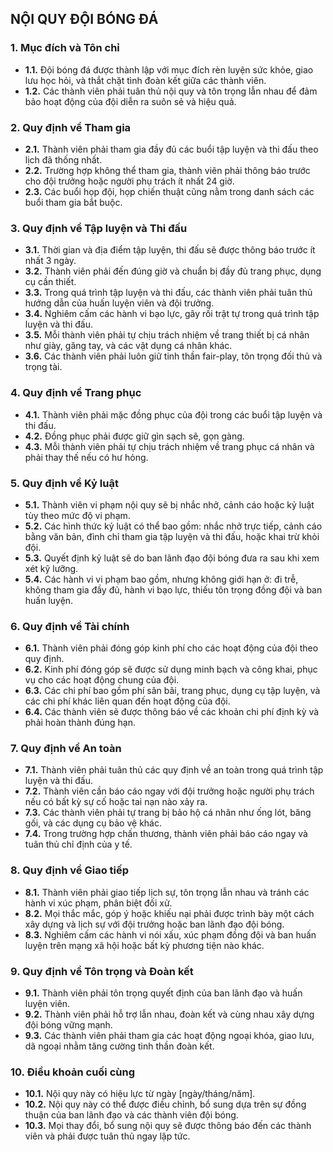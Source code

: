 ## NỘI QUY ĐỘI BÓNG ĐÁ

### 1. Mục đích và Tôn chỉ
- **1.1.** Đội bóng đá được thành lập với mục đích rèn luyện sức khỏe, giao lưu học hỏi, và thắt chặt tình đoàn kết giữa các thành viên.
- **1.2.** Các thành viên phải tuân thủ nội quy và tôn trọng lẫn nhau để đảm bảo hoạt động của đội diễn ra suôn sẻ và hiệu quả.

### 2. Quy định về Tham gia
- **2.1.** Thành viên phải tham gia đầy đủ các buổi tập luyện và thi đấu theo lịch đã thống nhất.
- **2.2.** Trường hợp không thể tham gia, thành viên phải thông báo trước cho đội trưởng hoặc người phụ trách ít nhất 24 giờ.
- **2.3.** Các buổi họp đội, họp chiến thuật cũng nằm trong danh sách các buổi tham gia bắt buộc.

### 3. Quy định về Tập luyện và Thi đấu
- **3.1.** Thời gian và địa điểm tập luyện, thi đấu sẽ được thông báo trước ít nhất 3 ngày.
- **3.2.** Thành viên phải đến đúng giờ và chuẩn bị đầy đủ trang phục, dụng cụ cần thiết.
- **3.3.** Trong quá trình tập luyện và thi đấu, các thành viên phải tuân thủ hướng dẫn của huấn luyện viên và đội trưởng.
- **3.4.** Nghiêm cấm các hành vi bạo lực, gây rối trật tự trong quá trình tập luyện và thi đấu.
- **3.5.** Mỗi thành viên phải tự chịu trách nhiệm về trang thiết bị cá nhân như giày, găng tay, và các vật dụng cá nhân khác.
- **3.6.** Các thành viên phải luôn giữ tinh thần fair-play, tôn trọng đối thủ và trọng tài.

### 4. Quy định về Trang phục
- **4.1.** Thành viên phải mặc đồng phục của đội trong các buổi tập luyện và thi đấu.
- **4.2.** Đồng phục phải được giữ gìn sạch sẽ, gọn gàng.
- **4.3.** Mỗi thành viên phải tự chịu trách nhiệm về trang phục cá nhân và phải thay thế nếu có hư hỏng.

### 5. Quy định về Kỷ luật
- **5.1.** Thành viên vi phạm nội quy sẽ bị nhắc nhở, cảnh cáo hoặc kỷ luật tùy theo mức độ vi phạm.
- **5.2.** Các hình thức kỷ luật có thể bao gồm: nhắc nhở trực tiếp, cảnh cáo bằng văn bản, đình chỉ tham gia tập luyện và thi đấu, hoặc khai trừ khỏi đội.
- **5.3.** Quyết định kỷ luật sẽ do ban lãnh đạo đội bóng đưa ra sau khi xem xét kỹ lưỡng.
- **5.4.** Các hành vi vi phạm bao gồm, nhưng không giới hạn ở: đi trễ, không tham gia đầy đủ, hành vi bạo lực, thiếu tôn trọng đồng đội và ban huấn luyện.

### 6. Quy định về Tài chính
- **6.1.** Thành viên phải đóng góp kinh phí cho các hoạt động của đội theo quy định.
- **6.2.** Kinh phí đóng góp sẽ được sử dụng minh bạch và công khai, phục vụ cho các hoạt động chung của đội.
- **6.3.** Các chi phí bao gồm phí sân bãi, trang phục, dụng cụ tập luyện, và các chi phí khác liên quan đến hoạt động của đội.
- **6.4.** Các thành viên sẽ được thông báo về các khoản chi phí định kỳ và phải hoàn thành đúng hạn.

### 7. Quy định về An toàn
- **7.1.** Thành viên phải tuân thủ các quy định về an toàn trong quá trình tập luyện và thi đấu.
- **7.2.** Thành viên cần báo cáo ngay với đội trưởng hoặc người phụ trách nếu có bất kỳ sự cố hoặc tai nạn nào xảy ra.
- **7.3.** Các thành viên phải tự trang bị bảo hộ cá nhân như ống lót, băng gối, và các dụng cụ bảo vệ khác.
- **7.4.** Trong trường hợp chấn thương, thành viên phải báo cáo ngay và tuân thủ chỉ định của y tế.

### 8. Quy định về Giao tiếp
- **8.1.** Thành viên phải giao tiếp lịch sự, tôn trọng lẫn nhau và tránh các hành vi xúc phạm, phân biệt đối xử.
- **8.2.** Mọi thắc mắc, góp ý hoặc khiếu nại phải được trình bày một cách xây dựng và lịch sự với đội trưởng hoặc ban lãnh đạo đội bóng.
- **8.3.** Nghiêm cấm các hành vi nói xấu, xúc phạm đồng đội và ban huấn luyện trên mạng xã hội hoặc bất kỳ phương tiện nào khác.

### 9. Quy định về Tôn trọng và Đoàn kết
- **9.1.** Thành viên phải tôn trọng quyết định của ban lãnh đạo và huấn luyện viên.
- **9.2.** Thành viên phải hỗ trợ lẫn nhau, đoàn kết và cùng nhau xây dựng đội bóng vững mạnh.
- **9.3.** Các thành viên phải tham gia các hoạt động ngoại khóa, giao lưu, dã ngoại nhằm tăng cường tinh thần đoàn kết.

### 10. Điều khoản cuối cùng
- **10.1.** Nội quy này có hiệu lực từ ngày [ngày/tháng/năm].
- **10.2.** Nội quy này có thể được điều chỉnh, bổ sung dựa trên sự đồng thuận của ban lãnh đạo và các thành viên đội bóng.
- **10.3.** Mọi thay đổi, bổ sung nội quy sẽ được thông báo đến các thành viên và phải được tuân thủ ngay lập tức.
